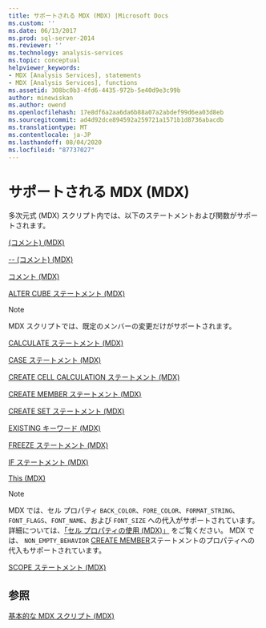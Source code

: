 ```yaml
---
title: サポートされる MDX (MDX) |Microsoft Docs
ms.custom: ''
ms.date: 06/13/2017
ms.prod: sql-server-2014
ms.reviewer: ''
ms.technology: analysis-services
ms.topic: conceptual
helpviewer_keywords:
- MDX [Analysis Services], statements
- MDX [Analysis Services], functions
ms.assetid: 308bc0b3-4fd6-4435-972b-5e40d9e3c99b
author: minewiskan
ms.author: owend
ms.openlocfilehash: 17e8df6a2aa6da6b88a07a2abdef99d6ea03d8eb
ms.sourcegitcommit: ad4d92dce894592a259721a1571b1d8736abacdb
ms.translationtype: MT
ms.contentlocale: ja-JP
ms.lasthandoff: 08/04/2020
ms.locfileid: "87737027"
---
```

# <a name="supported-mdx-mdx"></a>サポートされる MDX (MDX)
  多次元式 (MDX) スクリプト内では、以下のステートメントおよび関数がサポートされます。  
  
 [(コメント) (MDX)](/sql/mdx/comment-mdx)  
  
 [-- &#40;コメント&#41; &#40;MDX&#41;](/sql/mdx/comment-mdx)  
  
 [コメント &#40;MDX&#41;](/sql/mdx/comment-mdx)  
  
 [ALTER CUBE ステートメント (MDX)](/sql/mdx/mdx-data-definition-alter-cube)  
  
> [!NOTE]  
>  MDX スクリプトでは、既定のメンバーの変更だけがサポートされます。  
  
 [CALCULATE ステートメント (MDX)](/sql/mdx/mdx-scripting-calculate)  
  
 [CASE ステートメント (MDX)](/sql/mdx/case-statement-mdx)  
  
 [CREATE CELL CALCULATION ステートメント (MDX)](/sql/mdx/mdx-data-definition-create-cell-calculation)  
  
 [CREATE MEMBER ステートメント &#40;MDX&#41;](/sql/mdx/mdx-data-definition-create-member)  
  
 [CREATE SET ステートメント (MDX)](/sql/mdx/mdx-data-definition-create-set)  
  
 [EXISTING キーワード (MDX)](mdx-query-existing-keyword.md)  
  
 [FREEZE ステートメント (MDX)](/sql/mdx/mdx-scripting-freeze)  
  
 [IF ステートメント (MDX)](/sql/mdx/mdx-scripting-if)  
  
 [This (MDX)](/sql/mdx/this-mdx)  
  
> [!NOTE]  
>  MDX では、セル プロパティ `BACK_COLOR`、`FORE_COLOR`、`FORMAT_STRING`、`FONT_FLAGS`、`FONT_NAME`、および `FONT_SIZE` への代入がサポートされています。 詳細については、[「セル プロパティの使用 (MDX)」](mdx-cell-properties-using-cell-properties.md) をご覧ください。 MDX では、 `NON_EMPTY_BEHAVIOR` [CREATE MEMBER](/sql/mdx/mdx-data-definition-create-member)ステートメントのプロパティへの代入もサポートされています。  
  
 [SCOPE ステートメント (MDX)](/sql/mdx/mdx-scripting-scope)  
  
## <a name="see-also"></a>参照  
 [基本的な MDX スクリプト &#40;MDX&#41;](the-basic-mdx-script-mdx.md)  
  
  
